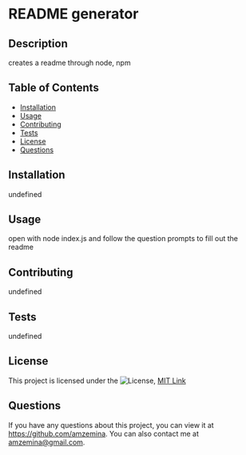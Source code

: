 
  # README generator

  ## Description
  creates a readme through node, npm

  ## Table of Contents
  * [Installation](#installation)
  * [Usage](#usage)
  * [Contributing](#contributing)
  * [Tests](#tests)
  * [License](#license)
  * [Questions](#questions)

  ## Installation
  undefined

  ## Usage
  open with node index.js and follow the question prompts to fill out the readme

  ## Contributing
  undefined

  ## Tests
  undefined

  ## License 
  This project is licensed under the ![License](https://img.shields.io/badge/License-MIT-blue.svg), [MIT Link](https://www.opensource.org/licenses/MIT)

  ## Questions
  If you have any questions about this project, you can view it at https://github.com/amzemina. You can also contact me at amzemina@gmail.com. 
  
